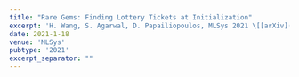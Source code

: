 ```yaml
---
title: "Rare Gems: Finding Lottery Tickets at Initialization"
excerpt: 'H. Wang, S. Agarwal, D. Papailiopoulos, MLSys 2021 \[[arXiv](https://arxiv.org/abs/2103.03936)\] \[[link](https://proceedings.mlsys.org/paper/2021/hash/84d9ee44e457ddef7f2c4f25dc8fa865-Abstract.html)\] \[[talk](https://mlsys.org/virtual/2021/oral/1630)\]'
date: 2021-1-18
venue: 'MLSys'
pubtype: '2021'
excerpt_separator: ""
---
```


